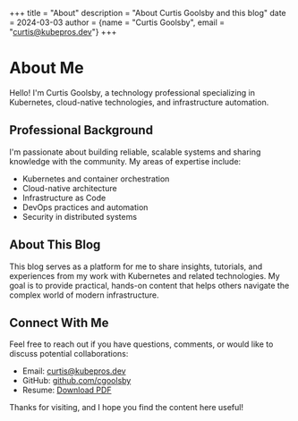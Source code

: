 +++
title = "About"
description = "About Curtis Goolsby and this blog"
date = 2024-03-03
author = {name = "Curtis Goolsby", email = "curtis@kubepros.dev"}
+++

# About Me

Hello! I'm Curtis Goolsby, a technology professional specializing in Kubernetes, cloud-native technologies, and infrastructure automation.

## Professional Background

I'm passionate about building reliable, scalable systems and sharing knowledge with the community. My areas of expertise include:

- Kubernetes and container orchestration
- Cloud-native architecture
- Infrastructure as Code
- DevOps practices and automation
- Security in distributed systems

## About This Blog

This blog serves as a platform for me to share insights, tutorials, and experiences from my work with Kubernetes and related technologies. My goal is to provide practical, hands-on content that helps others navigate the complex world of modern infrastructure.

## Connect With Me

Feel free to reach out if you have questions, comments, or would like to discuss potential collaborations:

- Email: [curtis@kubepros.dev](mailto:curtis@kubepros.dev)
- GitHub: [github.com/cgoolsby](https://github.com/cgoolsby)
- Resume: [Download PDF](/files/resume.pdf)

Thanks for visiting, and I hope you find the content here useful!
